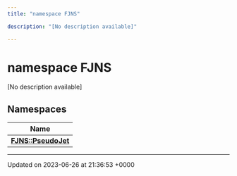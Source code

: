 ```yaml
---
title: "namespace FJNS"

description: "[No description available]"

---
```


# namespace FJNS

[No description available]

## Namespaces

| Name           |
| -------------- |
| **[FJNS::PseudoJet](/documentation/code/namespaces/namespacefjns_1_1pseudojet/)**  |






-------------------------------

Updated on 2023-06-26 at 21:36:53 +0000